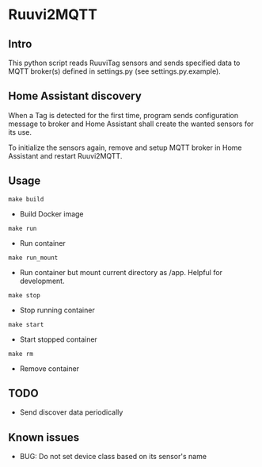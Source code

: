 # Ruuvi2MQTT

## Intro
This python script reads RuuviTag sensors and sends specified data to MQTT broker(s) defined in settings.py (see settings.py.example).

## Home Assistant discovery
When a Tag is detected for the first time, program sends configuration message to broker and Home Assistant shall create the wanted sensors for its use.

To initialize the sensors again, remove and setup MQTT broker in Home Assistant and restart Ruuvi2MQTT.

## Usage
`make build` 
- Build Docker image
  
`make run`
- Run container
  
`make run_mount`
- Run container but mount current directory as /app. Helpful for development.
  
`make stop`
- Stop running container
  
`make start`
- Start stopped container
  
`make rm`
- Remove container

## TODO
- Send discover data periodically

## Known issues
- BUG: Do not set device class based on its sensor's name
